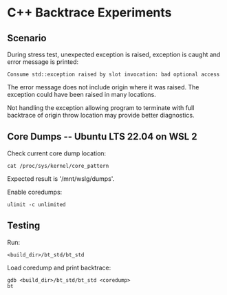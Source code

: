 # C++ Backtrace Experiments

## Scenario

During stress test, unexpected exception is raised, exception is caught and error message is printed:
```
Consume std::exception raised by slot invocation: bad optional access
```

The error message does not include origin where it was raised. The exception could have been raised in many locations.

Not handling the exception allowing program to terminate with full backtrace of origin throw location may provide better diagnostics.

## Core Dumps -- Ubuntu LTS 22.04 on WSL 2

Check current core dump location:
```
cat /proc/sys/kernel/core_pattern
```

Expected result is '/mnt/wslg/dumps'.

Enable coredumps:
```
ulimit -c unlimited
```

## Testing

Run:
```
<build_dir>/bt_std/bt_std
```

Load coredump and print backtrace:
```
gdb <build_dir>/bt_std/bt_std <coredump>
bt
```

